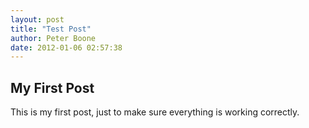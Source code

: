 ```yaml
---
layout: post
title: "Test Post"
author: Peter Boone
date: 2012-01-06 02:57:38
---
```


## My First Post
This is my first post, just to make sure everything is working correctly.
